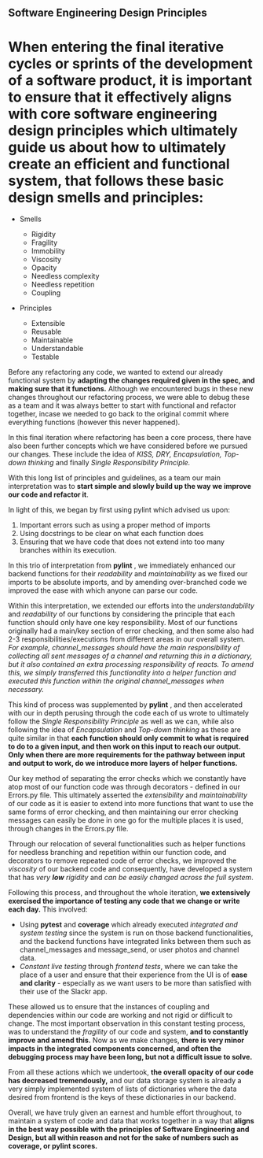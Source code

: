 ## **Software Engineering Design Principles**

# When entering the final iterative cycles or sprints of the development of a software product, it is important to ensure that it effectively aligns with core software engineering design principles which ultimately guide us about how to ultimately create an efficient and functional system, that follows these basic design smells and principles:

- Smells
  - Rigidity
  - Fragility
  - Immobility
  - Viscosity
  - Opacity
  - Needless complexity
  - Needless repetition
  - Coupling

- Principles
  - Extensible
  - Reusable
  - Maintainable
  - Understandable
  - Testable

Before any refactoring any code, we wanted to extend our already functional system by **adapting the changes required given in the spec, and making sure that it functions.** Although we encountered bugs in these new changes throughout our refactoring process, we were able to debug these as a team and it was always better to start with functional and refactor together, incase we needed to go back to the original commit where everything functions (however this never happened).

In this final iteration where refactoring has been a core process, there have also been further concepts which we have considered before we pursued our changes. These include the idea of _KISS, DRY, Encapsulation, Top-down thinking_ and finally _Single Responsibility Principle._

With this long list of principles and guidelines, as a team our main interpretation was to **start simple and slowly build up the way we improve our code and refactor it**.

In light of this, we began by first using pylint which advised us upon:

1. Important errors such as using a proper method of imports
2. Using docstrings to be clear on what each function does
3. Ensuring that we have code that does not extend into too many branches within its execution.

In this trio of interpretation from **pylint** , we immediately enhanced our backend functions for their _readability_ and _maintainability_ as we fixed our imports to be absolute imports, and by amending over-branched code we improved the ease with which anyone can parse our code.

Within this interpretation, we extended our efforts into the _understandability_ and _readability_ of our functions by considering the principle that each function should only have one key responsibility. Most of our functions originally had a main/key section of error checking, and then some also had 2-3 responsibilities/executions from different areas in our overall system. _For example, channel\_messages should have the main responsibility of collecting all sent messages of a channel and returning this in a dictionary, but it also contained an extra processing responsibility of reacts. To amend this, we simply transferred this functionality into a helper function and executed this function within the original channel\_messages when necessary._

This kind of process was supplemented by **pylint** , and then accelerated with our in depth perusing through the code each of us wrote to ultimately follow the _Single Responsibility Principle_ as well as we can, while also following the idea of _Encapsulation_ and _Top-down thinking_ as these are quite similar in that **each function should only commit to what is required to do to a given input, and then work on this input to reach our output. Only when there are more requirements for the pathway between input and output to work, do we introduce more layers of helper functions.**

Our key method of separating the error checks which we constantly have atop most of our function code was through decorators - defined in our Errors.py file. This ultimately asserted the _extensibility_ and _maintainability_ of our code as it is easier to extend into more functions that want to use the same forms of error checking, and then maintaining our error checking messages can easily be done in one go for the multiple places it is used, through changes in the Errors.py file.

Through our relocation of several functionalities such as helper functions for needless branching and repetition within our function code, and decorators to remove repeated code of error checks, we improved the _viscosity_ of our backend code and consequently, have developed a system that has _very __low__ rigidity_ and _can be easily changed across the full system_.

Following this process, and throughout the whole iteration, **we extensively exercised the importance of testing any code that we change or write each day.** This involved:

- Using **pytest** and **coverage** which already executed _integrated and system testing_ since the system is run on those backend functionalities, and the backend functions have integrated links between them such as channel\_messages and message\_send, or user photos and channel data.
- _Constant live testing_ through _frontend tests_, where we can take the place of a user and ensure that their experience from the UI is of **ease and clarity** - especially as we want users to be more than satisfied with their use of the Slackr app.

These allowed us to ensure that the instances of coupling and dependencies within our code are working and not rigid or difficult to change. The most important observation in this constant testing process, was to understand the _fragility_ of our code and system, **and to constantly improve and amend this.** Now as we make changes, **there is very minor impacts in the integrated components concerned, and often the debugging process may have been long, but not a difficult issue to solve.**

From all these actions which we undertook, **the overall**  **opacity**  **of our code has decreased tremendously,** and our data storage system is already a very simply implemented system of lists of dictionaries where the data desired from frontend is the keys of these dictionaries in our backend.

Overall, we have truly given an earnest and humble effort throughout, to maintain a system of code and data that works together in a way that **aligns in the best way possible with the principles of Software Engineering and Design, but all within reason and not for the sake of numbers such as coverage, or pylint scores.**